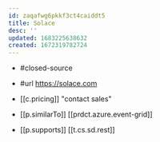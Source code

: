 ```yaml
---
id: zaqafwg6pkkf3ct4caiddt5
title: Solace
desc: ''
updated: 1683225638632
created: 1672319782724
---
```


- #closed-source
- #url https://solace.com
- [[c.pricing]] "contact sales"

- [[p.similarTo]] [[prdct.azure.event-grid]]
- [[p.supports]] [[t.cs.sd.rest]]